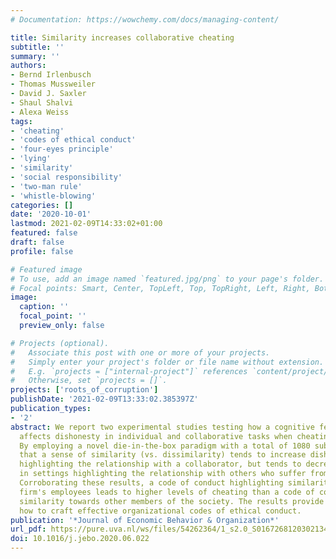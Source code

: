 ```yaml
---
# Documentation: https://wowchemy.com/docs/managing-content/

title: Similarity increases collaborative cheating
subtitle: ''
summary: ''
authors:
- Bernd Irlenbusch
- Thomas Mussweiler
- David J. Saxler
- Shaul Shalvi
- Alexa Weiss
tags:
- 'cheating'
- 'codes of ethical conduct'
- 'four-eyes principle'
- 'lying'
- 'similarity'
- 'social responsibility'
- 'two-man rule'
- 'whistle-blowing'
categories: []
date: '2020-10-01'
lastmod: 2021-02-09T14:33:02+01:00
featured: false
draft: false
profile: false

# Featured image
# To use, add an image named `featured.jpg/png` to your page's folder.
# Focal points: Smart, Center, TopLeft, Top, TopRight, Left, Right, BottomLeft, Bottom, BottomRight.
image:
  caption: ''
  focal_point: ''
  preview_only: false

# Projects (optional).
#   Associate this post with one or more of your projects.
#   Simply enter your project's folder or file name without extension.
#   E.g. `projects = ["internal-project"]` references `content/project/deep-learning/index.md`.
#   Otherwise, set `projects = []`.
projects: ['roots_of_corruption']
publishDate: '2021-02-09T13:33:02.385397Z'
publication_types:
- '2'
abstract: We report two experimental studies testing how a cognitive feeling of similarity
  affects dishonesty in individual and collaborative tasks when cheating hurts others.
  By employing a novel die-in-the-box paradigm with a total of 1080 subjects, we find
  that a sense of similarity (vs. dissimilarity) tends to increase dishonesty in settings
  highlighting the relationship with a collaborator, but tends to decrease dishonesty
  in settings highlighting the relationship with others who suffer from cheating.
  Corroborating these results, a code of conduct highlighting similarity towards the
  firm's employees leads to higher levels of cheating than a code of conduct highlighting
  similarity towards other members of the society. The results provide insights into
  how to craft effective organizational codes of ethical conduct.
publication: '*Journal of Economic Behavior & Organization*'
url_pdf: https://pure.uva.nl/ws/files/54262364/1_s2.0_S0167268120302134_main.pdf
doi: 10.1016/j.jebo.2020.06.022
---
```

